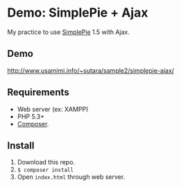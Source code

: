 # Demo: SimplePie + Ajax
My practice to use [SimplePie](https://github.com/simplepie/simplepie) 1.5 with Ajax.


## Demo
http://www.usamimi.info/~sutara/sample2/simplepie-ajax/


## Requirements
- Web server (ex: XAMPP)
- PHP 5.3+
- [Composer](https://getcomposer.org/).


## Install
1. Download this repo.
1. `$ composer install`
1. Open `index.html` through web server.
